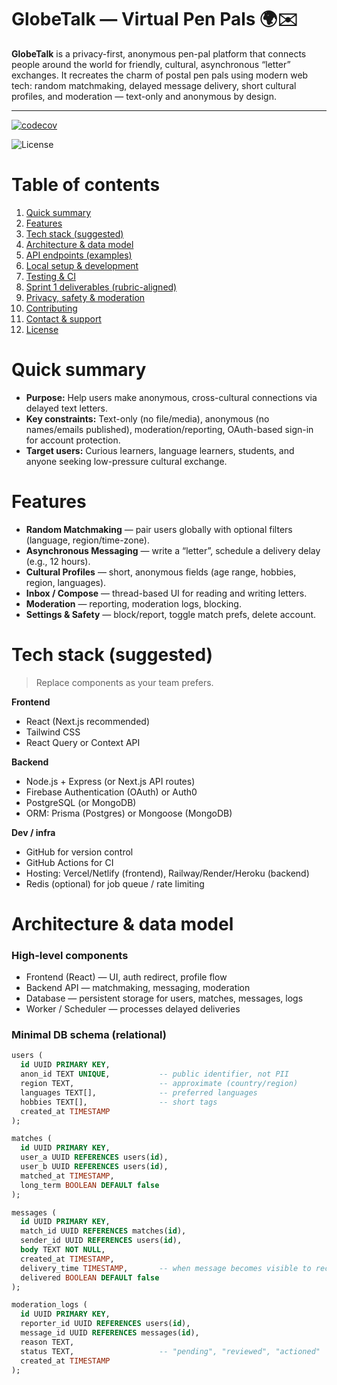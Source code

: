 # GlobeTalk — Virtual Pen Pals 🌍✉️

**GlobeTalk** is a privacy-first, anonymous pen-pal platform that connects people around the world for friendly, cultural, asynchronous “letter” exchanges. It recreates the charm of postal pen pals using modern web tech: random matchmaking, delayed message delivery, short cultural profiles, and moderation — text-only and anonymous by design.

---

[![codecov](https://codecov.io/gh/MakomaneTau/GlobeTalk/branch/main/graph/badge.svg)](https://codecov.io/gh/MakomaneTau/GlobeTalk)

![License](https://img.shields.io/badge/license-MIT-blue)

# Table of contents
1. [Quick summary](#quick-summary)  
2. [Features](#features)  
3. [Tech stack (suggested)](#tech-stack-suggested)  
4. [Architecture & data model](#architecture--data-model)  
5. [API endpoints (examples)](#api-endpoints-examples)  
6. [Local setup & development](#local-setup--development)  
7. [Testing & CI](#testing--ci)  
8. [Sprint 1 deliverables (rubric-aligned)](#sprint-1-deliverables-rubric-aligned)  
9. [Privacy, safety & moderation](#privacy-safety--moderation)  
10. [Contributing](#contributing)  
11. [Contact & support](#contact--support)  
12. [License](#license)

# Quick summary
- **Purpose:** Help users make anonymous, cross-cultural connections via delayed text letters.  
- **Key constraints:** Text-only (no file/media), anonymous (no names/emails published), moderation/reporting, OAuth-based sign-in for account protection.  
- **Target users:** Curious learners, language learners, students, and anyone seeking low-pressure cultural exchange.

# Features
- **Random Matchmaking** — pair users globally with optional filters (language, region/time-zone).  
- **Asynchronous Messaging** — write a “letter”, schedule a delivery delay (e.g., 12 hours).  
- **Cultural Profiles** — short, anonymous fields (age range, hobbies, region, languages).  
- **Inbox / Compose** — thread-based UI for reading and writing letters.  
- **Moderation** — reporting, moderation logs, blocking.  
- **Settings & Safety** — block/report, toggle match prefs, delete account.

# Tech stack (suggested)
> Replace components as your team prefers.

**Frontend**
- React (Next.js recommended)  
- Tailwind CSS  
- React Query or Context API

**Backend**
- Node.js + Express (or Next.js API routes)  
- Firebase Authentication (OAuth) or Auth0  
- PostgreSQL (or MongoDB)  
- ORM: Prisma (Postgres) or Mongoose (MongoDB)

**Dev / infra**
- GitHub for version control  
- GitHub Actions for CI  
- Hosting: Vercel/Netlify (frontend), Railway/Render/Heroku (backend)  
- Redis (optional) for job queue / rate limiting

# Architecture & data model

### High-level components
- Frontend (React) — UI, auth redirect, profile flow  
- Backend API — matchmaking, messaging, moderation  
- Database — persistent storage for users, matches, messages, logs  
- Worker / Scheduler — processes delayed deliveries

### Minimal DB schema (relational)
```sql
users (
  id UUID PRIMARY KEY,
  anon_id TEXT UNIQUE,           -- public identifier, not PII
  region TEXT,                   -- approximate (country/region)
  languages TEXT[],              -- preferred languages
  hobbies TEXT[],                -- short tags
  created_at TIMESTAMP
);

matches (
  id UUID PRIMARY KEY,
  user_a UUID REFERENCES users(id),
  user_b UUID REFERENCES users(id),
  matched_at TIMESTAMP,
  long_term BOOLEAN DEFAULT false
);

messages (
  id UUID PRIMARY KEY,
  match_id UUID REFERENCES matches(id),
  sender_id UUID REFERENCES users(id),
  body TEXT NOT NULL,
  created_at TIMESTAMP,
  delivery_time TIMESTAMP,       -- when message becomes visible to recipient
  delivered BOOLEAN DEFAULT false
);

moderation_logs (
  id UUID PRIMARY KEY,
  reporter_id UUID REFERENCES users(id),
  message_id UUID REFERENCES messages(id),
  reason TEXT,
  status TEXT,                   -- "pending", "reviewed", "actioned"
  created_at TIMESTAMP
);
